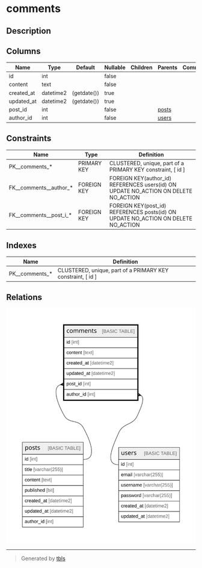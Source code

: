# comments

## Description

## Columns

| Name | Type | Default | Nullable | Children | Parents | Comment |
| ---- | ---- | ------- | -------- | -------- | ------- | ------- |
| id | int |  | false |  |  |  |
| content | text |  | false |  |  |  |
| created_at | datetime2 | (getdate()) | true |  |  |  |
| updated_at | datetime2 | (getdate()) | true |  |  |  |
| post_id | int |  | false |  | [posts](posts.md) |  |
| author_id | int |  | false |  | [users](users.md) |  |

## Constraints

| Name | Type | Definition |
| ---- | ---- | ---------- |
| PK__comments_* | PRIMARY KEY | CLUSTERED, unique, part of a PRIMARY KEY constraint, [ id ] |
| FK__comments__author_* | FOREIGN KEY | FOREIGN KEY(author_id) REFERENCES users(id) ON UPDATE NO_ACTION ON DELETE NO_ACTION |
| FK__comments__post_i_* | FOREIGN KEY | FOREIGN KEY(post_id) REFERENCES posts(id) ON UPDATE NO_ACTION ON DELETE NO_ACTION |

## Indexes

| Name | Definition |
| ---- | ---------- |
| PK__comments_* | CLUSTERED, unique, part of a PRIMARY KEY constraint, [ id ] |

## Relations

![er](comments.svg)

---

> Generated by [tbls](https://github.com/k1LoW/tbls)
